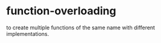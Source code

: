 # function-overloading
to create multiple functions of the same name with different implementations.
